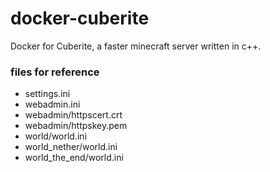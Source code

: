 # docker-cuberite
Docker for Cuberite, a faster minecraft server written in c++.


### files for reference
* settings.ini
* webadmin.ini
* webadmin/httpscert.crt
* webadmin/httpskey.pem
* world/world.ini
* world_nether/world.ini
* world_the_end/world.ini
